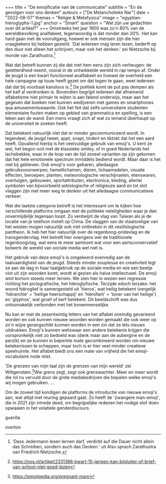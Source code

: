 +++
title = "De emojificatie van de communicatie"
subtitle = "En de gevolgen voor ons denken"
auteurs = ["De Melancholieke Nar"]
date = "2022-08-07"
themas = "Religie & Metafysica"
image = "egyptian-hieroglyphs-1.jpg"
anchor = "Smart"
question = "Wat zijn uw gedachten over dit artikel?"
+++
Omstreeks het jaar 1900 was zo'n 80% van de wereldbevolking analfabeet, tegenwoordig is dat minder dan 20%. Het kan hard gaan met de vooruitgang, hoewel er ook mensen zijn die hier vraagtekens bij hebben gesteld. 'Dat iedereen mag leren lezen, bederft op den duur niet alleen het schrijven, maar ook het denken.' zei Nietzsche bij monde van Zarathustra.[^1] 

Wat dat betreft kunnen zij die dat met hem eens zijn zich verheugen: de geletterdheid neemt, vooral in de ontwikkelde wereld in rap tempo af. Onder de jeugd is een kwart functioneel analfabeet en hoewel de overheid een hele campagne op touw heeft gezet om dat tegen te gaan, weet iedereen dat dat bij voorbaat kansloos is.[^2] De politiek komt de put pas dempen als het kalf al verdronken is. Bovendien begrijpt iedereen dat afnemend alfabetisme niet primair te wijten is aan falend onderwijs, maar aan het gegeven dat boeken niet kunnen wedijveren met games en smartphones qua amusementswaarde. Ook het feit dat zelfs universitaire studenten elementaire fouten maken op gebied van grammatica en spelling, is een teken aan de wand. Een mens vraagt zich af wat zo iemand überhaupt op de universiteit te zoeken heeft.

Dat betekent natuurlijk niet dat er minder gecommuniceerd wordt. In tegendeel, de jeugd tweet, appt, snapt, tindert en tiktokt dat het een aard heeft. Opvallend hierbij is het veelvuldige gebruik van emoji's. U kent ze wel, het begon ooit met de klassieke smiley, of in goed Nederlands het lachebekkie, waar in de loop van de tijd zoveel varianten op zijn gekomen dat het hele emotionele spectrum inmiddels bediend wordt. Maar daar is het niet bij gebleven. Ook emoji's voor gebaren, alledaagse gebruiksvoorwerpen, hemellichamen, dieren, lichaamsdelen, visuele effecten, beroepen, planten, meteorologische verschijnselen, etenswaren, voertuigen, gebouwen, sportattributen, electronica, kleding, allerlei symbolen van bijvoorbeeld astrologische of religieuze aard en tot slot vlaggen zijn niet meer weg te denken uit het alledaagse communicatieve verkeer. 

Wat die laatste categorie betreft is het interessant om te kijken hoe verschillende platforms omgaan met de politieke neteligheden waar je dan onvermijdelijk tegenaan loopt. Zo verdwijnt de vlag van Taiwan als je de locatie van je telefoon instelt op China. De vlaggen van de staatsreligie van het westen mogen natuurlijk ook niet ontbreken in dit vexillologische pantheon. Ik heb het hier natuurlijk over de regenboog-pridevlag en de transgendervlag. Het betreft hier overigens wel de traditionele regenboogvlag, wat eens te meer aantoont wat voor een aartsconservatief bolwerk de wereld van sociale media wel niet is.

Het gebruik van deze emoji's is omgekeerd evenredig aan de taalvaardigheid van de jeugd. Steeds minder souplesse en creativiteit legt ze aan de dag in haar taalgebruik op de sociale media en wie een beetje vlot uit zijn woorden komt, wordt al gezien als halve intellectueel. De emoji wint kortom steeds meer terrein. We zien hier in wezen een regressie richting het pictografische, het hiëroglyfische. Terzijde edoch terzake: het woord hiëroglief is samengesteld uit 'hieros', wat heilig betekent (vergelijk 'hiërarchie' = 'heilige heerschappij' en 'hiërofant' = 'toner van het heilige') en 'glyphos', wat groef of kerf betekent. Dit beeldschrift was dus onlosmakelijk verbonden met het bovenmenselijke. 

Nu kan er met de zesentwintig letters van het alfabet oneindig gevarieerd worden en ook kunnen nieuwe woorden worden gemaakt die ook weer op zo'n wijze gerangschikt kunnen worden in een zin dat ze iets nieuws uitdrukken. Emoji's kunnen weliswaar een andere betekenis krijgen die oorspronkelijk niet zo bedoeld was (denk maar aan de aubergine en de perzik) en ze kunnen in beperkte mate gecombineerd worden om nieuwe betekenissen te scheppen, maar toch is er hier veel minder creatieve speelruimte. Het alfabet biedt ons een mate van vrijheid die het emoji-vocabulaire node mist. 


'De grenzen van mijn taal zijn de grenzen van mijn wereld' zei Wittgenstein.[^3]Wie grens zegt, zegt ook grenswachter. Meer en meer wordt die rol nu vervuld door de grote mediabedrijven die bepalen welke emoji's wij mogen gebruiken.  ...

Om de zoveel tijd kondigen de platforms de introductie van nieuwe emoji's aan, wat altijd met reuring gepaard gaat. Zo heeft de 'zwangere man-emoji', die in 2021 zijn intrede deed, om begrijpelijke redenen het nodige stof doen opwaaien in het volatiele genderdiscours.

guerilla

overton

[^1]: 'Dass Jedermann lesen lernen darf, verdirbt auf die Dauer nicht allein das Schreiben, sondern auch das Denken.' uit Also sprach Zarathustra van Friedrich Nietzsche.
[^2]: https://nos.nl/artikel/2331386-kwart-15-jarigen-kan-bijsluiter-of-brief-van-school-niet-goed-lezen
[^3]: https://emojipedia.org/pregnant-man/
[^4]: 'Die Grenzen meiner Sprache bedeuten die Grenzen meiner Welt' uit Tractatus logico-philosophicus van Ludwig Wittgenstein.